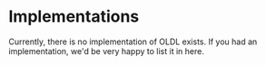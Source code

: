 <!--
 oldl (c) by Eray Erdin
 
 oldl is licensed under a
 Creative Commons Attribution-ShareAlike 4.0 International License.
 
 You should have received a copy of the license along with this
 work. If not, see <http://creativecommons.org/licenses/by-sa/4.0/>.
-->

# Implementations

Currently, there is no implementation of OLDL exists. If you had an implementation, we'd be very happy to list it in here.
